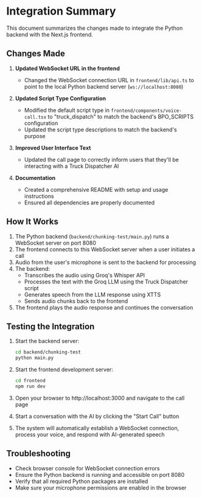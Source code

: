 # Integration Summary

This document summarizes the changes made to integrate the Python backend with the Next.js frontend.

## Changes Made

1. **Updated WebSocket URL in the frontend**
   - Changed the WebSocket connection URL in `frontend/lib/api.ts` to point to the local Python backend server (`ws://localhost:8080`)

2. **Updated Script Type Configuration**
   - Modified the default script type in `frontend/components/voice-call.tsx` to "truck_dispatch" to match the backend's BPO_SCRIPTS configuration
   - Updated the script type descriptions to match the backend's purpose

3. **Improved User Interface Text**
   - Updated the call page to correctly inform users that they'll be interacting with a Truck Dispatcher AI

4. **Documentation**
   - Created a comprehensive README with setup and usage instructions
   - Ensured all dependencies are properly documented

## How It Works

1. The Python backend (`backend/chunking-test/main.py`) runs a WebSocket server on port 8080
2. The frontend connects to this WebSocket server when a user initiates a call
3. Audio from the user's microphone is sent to the backend for processing
4. The backend:
   - Transcribes the audio using Groq's Whisper API
   - Processes the text with the Groq LLM using the Truck Dispatcher script
   - Generates speech from the LLM response using XTTS
   - Sends audio chunks back to the frontend
5. The frontend plays the audio response and continues the conversation

## Testing the Integration

1. Start the backend server:
   ```bash
   cd backend/chunking-test
   python main.py
   ```

2. Start the frontend development server:
   ```bash
   cd frontend
   npm run dev
   ```

3. Open your browser to http://localhost:3000 and navigate to the call page
4. Start a conversation with the AI by clicking the "Start Call" button
5. The system will automatically establish a WebSocket connection, process your voice, and respond with AI-generated speech

## Troubleshooting

- Check browser console for WebSocket connection errors
- Ensure the Python backend is running and accessible on port 8080
- Verify that all required Python packages are installed
- Make sure your microphone permissions are enabled in the browser 